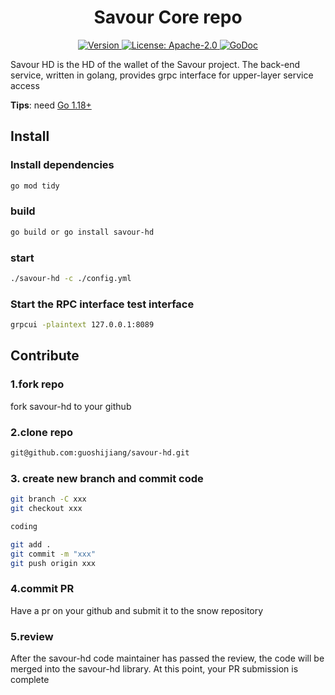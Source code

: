 <!--
parent:
  order: false
-->

<div align="center">
  <h1> Savour Core repo </h1>
</div>

<div align="center">
  <a href="https://github.com/SavourDao/savour-hd/releases/latest">
    <img alt="Version" src="https://img.shields.io/github/tag/SavourDao/savour-core.svg" />
  </a>
  <a href="https://github.com/SavourDao/savour-hd/blob/main/LICENSE">
    <img alt="License: Apache-2.0" src="https://img.shields.io/github/license/SavourDao/savour-core.svg" />
  </a>
  <a href="https://pkg.go.dev/github.com/SavourDao/savour-hd">
    <img alt="GoDoc" src="https://godoc.org/github.com/SavourDao/savour-hd?status.svg" />
  </a>
</div>

Savour HD is the HD of the wallet of the Savour project. The back-end service, written in golang, provides grpc interface for upper-layer service access

**Tips**: need [Go 1.18+](https://golang.org/dl/)

## Install

### Install dependencies
```bash
go mod tidy
```
### build
```bash
go build or go install savour-hd
```

### start 
```bash
./savour-hd -c ./config.yml
```

### Start the RPC interface test interface

```bash
grpcui -plaintext 127.0.0.1:8089
```

## Contribute

### 1.fork repo

fork savour-hd to your github

### 2.clone repo

```bash
git@github.com:guoshijiang/savour-hd.git
```

### 3. create new branch and commit code

```bash
git branch -C xxx
git checkout xxx

coding

git add .
git commit -m "xxx"
git push origin xxx
```

### 4.commit PR

Have a pr on your github and submit it to the snow repository

### 5.review 

After the savour-hd code maintainer has passed the review, the code will be merged into the savour-hd library. At this point, your PR submission is complete

